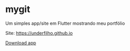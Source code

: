 # mygit

Um simples app/site em Flutter mostrando meu portfólio 

Site: https://underfilho.github.io

[Download app](https://github.com/underfilho/mygit/blob/master/app-release.apk?raw=true)
